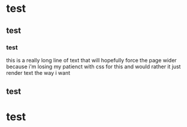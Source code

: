 # test

## test

### test

this is a really long line of text that will hopefully force the page wider because i'm losing my patienct with css for this and would rather it just render text the way i want

## test

# test

